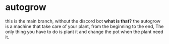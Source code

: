 # autogrow
this is the main branch, without the discord bot
**what is that?**
   the autogrow is a machine that take care of your plant, from the beginning to the end, The only thing you have to do is plant it and change the pot when the plant need it.
